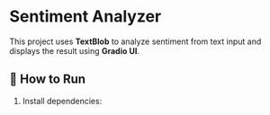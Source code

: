 

# Sentiment Analyzer

This project uses **TextBlob** to analyze sentiment from text input and displays the result using **Gradio UI**.

## 🚀 How to Run

1. Install dependencies:
